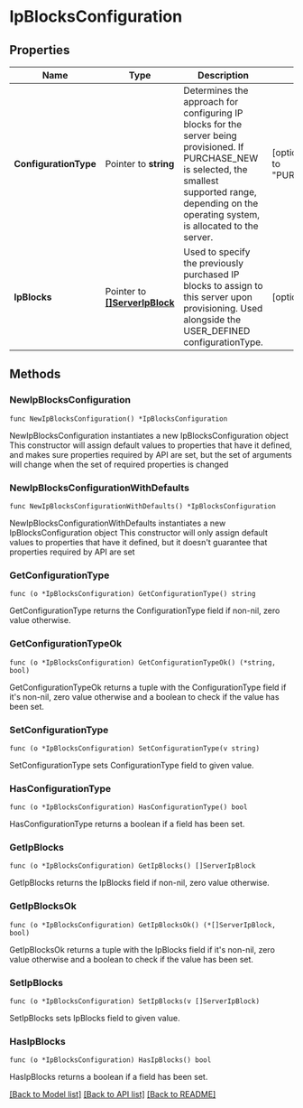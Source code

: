 # IpBlocksConfiguration

## Properties

Name | Type | Description | Notes
------------ | ------------- | ------------- | -------------
**ConfigurationType** | Pointer to **string** | Determines the approach for configuring IP blocks for the server being provisioned. If PURCHASE_NEW is selected, the smallest supported range, depending on the operating system, is allocated to the server. | [optional] [default to "PURCHASE_NEW"]
**IpBlocks** | Pointer to [**[]ServerIpBlock**](ServerIpBlock.md) | Used to specify the previously purchased IP blocks to assign to this server upon provisioning. Used alongside the USER_DEFINED configurationType. | [optional] 

## Methods

### NewIpBlocksConfiguration

`func NewIpBlocksConfiguration() *IpBlocksConfiguration`

NewIpBlocksConfiguration instantiates a new IpBlocksConfiguration object
This constructor will assign default values to properties that have it defined,
and makes sure properties required by API are set, but the set of arguments
will change when the set of required properties is changed

### NewIpBlocksConfigurationWithDefaults

`func NewIpBlocksConfigurationWithDefaults() *IpBlocksConfiguration`

NewIpBlocksConfigurationWithDefaults instantiates a new IpBlocksConfiguration object
This constructor will only assign default values to properties that have it defined,
but it doesn't guarantee that properties required by API are set

### GetConfigurationType

`func (o *IpBlocksConfiguration) GetConfigurationType() string`

GetConfigurationType returns the ConfigurationType field if non-nil, zero value otherwise.

### GetConfigurationTypeOk

`func (o *IpBlocksConfiguration) GetConfigurationTypeOk() (*string, bool)`

GetConfigurationTypeOk returns a tuple with the ConfigurationType field if it's non-nil, zero value otherwise
and a boolean to check if the value has been set.

### SetConfigurationType

`func (o *IpBlocksConfiguration) SetConfigurationType(v string)`

SetConfigurationType sets ConfigurationType field to given value.

### HasConfigurationType

`func (o *IpBlocksConfiguration) HasConfigurationType() bool`

HasConfigurationType returns a boolean if a field has been set.

### GetIpBlocks

`func (o *IpBlocksConfiguration) GetIpBlocks() []ServerIpBlock`

GetIpBlocks returns the IpBlocks field if non-nil, zero value otherwise.

### GetIpBlocksOk

`func (o *IpBlocksConfiguration) GetIpBlocksOk() (*[]ServerIpBlock, bool)`

GetIpBlocksOk returns a tuple with the IpBlocks field if it's non-nil, zero value otherwise
and a boolean to check if the value has been set.

### SetIpBlocks

`func (o *IpBlocksConfiguration) SetIpBlocks(v []ServerIpBlock)`

SetIpBlocks sets IpBlocks field to given value.

### HasIpBlocks

`func (o *IpBlocksConfiguration) HasIpBlocks() bool`

HasIpBlocks returns a boolean if a field has been set.


[[Back to Model list]](../README.md#documentation-for-models) [[Back to API list]](../README.md#documentation-for-api-endpoints) [[Back to README]](../README.md)


